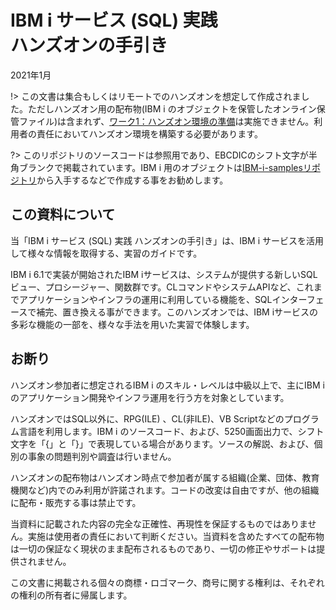 # IBM i サービス (SQL) 実践<BR>ハンズオンの手引き
2021年1月

!> この文書は集合もしくはリモートでのハンズオンを想定して作成されました。ただしハンズオン用の配布物(IBM i のオブジェクトを保管したオンライン保管ファイル)は含まれず、[ワーク1：ハンズオン環境の準備](http://localhost:3000/#/1_%E4%BA%8B%E5%89%8D%E6%BA%96%E5%82%99?id=%e3%83%af%e3%83%bc%e3%82%af1%ef%bc%9a%e3%83%8f%e3%83%b3%e3%82%ba%e3%82%aa%e3%83%b3%e7%92%b0%e5%a2%83%e3%81%ae%e6%ba%96%e5%82%99)は実施できません。利用者の責任においてハンズオン環境を構築する必要があります。

?> このリポジトリのソースコードは参照用であり、EBCDICのシフト文字が半角ブランクで掲載されています。IBM i 用のオブジェクトは[IBM-i-samplesリポジトリ](https://github.com/GuriCat/IBM-i-samples)から入手するなどで作成する事をお勧めします。

## この資料について

当「IBM i サービス (SQL) 実践 ハンズオンの手引き」は、IBM i サービスを活用して様々な情報を取得する、実習のガイドです。

IBM i 6.1で実装が開始されたIBM iサービスは、システムが提供する新しいSQLビュー、プロシージャー、関数群です。CLコマンドやシステムAPIなど、これまでアプリケーションやインフラの運用に利用している機能を、SQLインターフェースで補完、置き換える事ができます。このハンズオンでは、IBM iサービスの多彩な機能の一部を、様々な手法を用いた実習で体験します。

## お断り

ハンズオン参加者に想定されるIBM i のスキル・レベルは中級以上で、主にIBM i のアプリケーション開発やインフラ運用を行う方を対象としています。

ハンズオンではSQL以外に、RPG(ILE) 、CL(非ILE)、VB Scriptなどのプログラム言語を利用します。IBM i のソースコード、および、5250画面出力で、シフト文字を「{」と「}」で表現している場合があります。ソースの解説、および、個別の事象の問題判別や調査は行いません。

ハンズオンの配布物はハンズオン時点で参加者が属する組織(企業、団体、教育機関など)内でのみ利用が許諾されます。コードの改変は自由ですが、他の組織に配布・販売する事は禁止です。

当資料に記載された内容の完全な正確性、再現性を保証するものではありません。実施は使用者の責任において判断ください。当資料を含めたすべての配布物は一切の保証なく現状のまま配布されるものであり、一切の修正やサポートは提供されません。

この文書に掲載される個々の商標・ロゴマーク、商号に関する権利は、それぞれの権利の所有者に帰属します。
